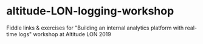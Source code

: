 # altitude-LON-logging-workshop
Fiddle links &amp; exercises for "Building an internal analytics platform with real-time logs" workshop at Altitude LON 2019
